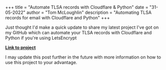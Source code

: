 +++
title = "Automate TLSA records with Cloudflare & Python"
date = "31-05-2022"
author = "Tom McLoughlin"
description = "Automating TLSA records for email with Cloudflare and Python"
+++

Just thought I'd make a quick update to share my latest project I've got on my GitHub which can automate your TLSA records with Cloudflare and Python if you're using LetsEncrypt

[**Link to project**](https://github.com/tmclo/tlsa-py)

I may update this post further in the future with more information on how to use this project to your advantage.
